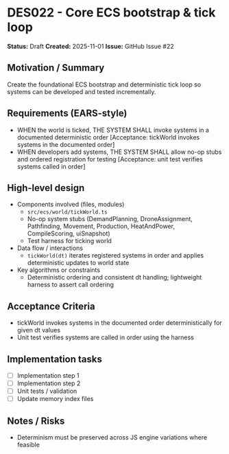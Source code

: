 # DES022 - Core ECS bootstrap & tick loop

**Status:** Draft
**Created:** 2025-11-01
**Issue:** GitHub Issue #22

## Motivation / Summary
Create the foundational ECS bootstrap and deterministic tick loop so systems can be developed and tested incrementally.

## Requirements (EARS-style)
- WHEN the world is ticked, THE SYSTEM SHALL invoke systems in a documented deterministic order [Acceptance: tickWorld invokes systems in the documented order]
- WHEN developers add systems, THE SYSTEM SHALL allow no-op stubs and ordered registration for testing [Acceptance: unit test verifies systems called in order]

## High-level design
- Components involved (files, modules)
  - `src/ecs/world/tickWorld.ts`
  - No-op system stubs (DemandPlanning, DroneAssignment, Pathfinding, Movement, Production, HeatAndPower, CompileScoring, uiSnapshot)
  - Test harness for ticking world
- Data flow / interactions
  - `tickWorld(dt)` iterates registered systems in order and applies deterministic updates to world state
- Key algorithms or constraints
  - Deterministic ordering and consistent dt handling; lightweight harness to assert call ordering

## Acceptance Criteria
- tickWorld invokes systems in the documented order deterministically for given dt values
- Unit test verifies systems are called in order using the harness

## Implementation tasks
- [ ] Implementation step 1
- [ ] Implementation step 2
- [ ] Unit tests / validation
- [ ] Update memory index files

## Notes / Risks
- Determinism must be preserved across JS engine variations where feasible

